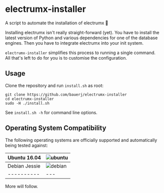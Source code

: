 # electrumx-installer
A script to automate the installation of electrumx 🤖

Installing electrumx isn't really straight-forward (yet). You have to install the latest version of Python and various dependencies for
one of the database engines. Then you have to integrate electrumx into your init system.

`electrumx-installer` simplifies this process to running a single command. All that's left to do for you
is to customise the configuration.

## Usage
Clone the repository and run `install.sh` as root:

    git clone https://github.com/bauerj/electrumx-installer
    cd electrumx-installer
    sudo -H ./install.sh

See `install.sh -h` for command line options.
     
## Operating System Compatibility

The following operating systems are officially supported and automatically being tested against:

| Ubuntu 16.04 | ![ubuntu](https://badges.herokuapp.com/travis/bauerj/electrumx-installer?env=IMAGE=%22ubuntu:16.04%22&label=ubuntu:16.04) |
|----------|---|
| Debian Jessie | ![debian](https://badges.herokuapp.com/travis/bauerj/electrumx-installer?env=IMAGE=%22debian:8%22&label=debian:8) |
|----------|---|


More will follow.
